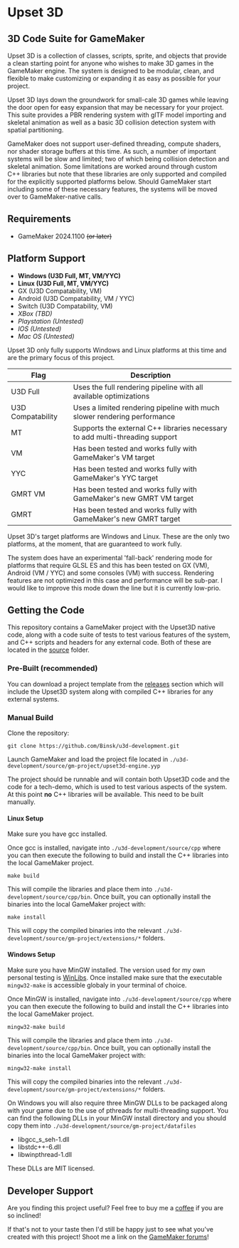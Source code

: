# Upset 3D
## 3D Code Suite for GameMaker

Upset 3D is a collection of classes, scripts, sprite, and objects that provide a clean starting point for anyone who wishes to make 3D games in the GameMaker engine. The system is designed to be modular, clean, and flexible to make customizing or expanding it as easy as possible for your project.

Upset 3D lays down the groundwork for small-cale 3D games while leaving the door open for easy expansion that may be necessary for your project. This suite provides a PBR rendering system with glTF model importing and skeletal animation as well as a basic 3D collision detection system with spatial partitioning.

GameMaker does not support user-defined threading, compute shaders, nor shader storage buffers at this time. As such, a number of important systems will be slow and limited; two of which being collision detection and skeletal animation. Some limitations are worked around through custom C++ libraries but note that these libraries are only supported and compiled for the explicitly supported platforms below. Should GameMaker start including some of these necessary features, the systems will be moved over to GameMaker-native calls.

## Requirements

* GameMaker 2024.1100 ~~(or later)~~

## Platform Support

* **Windows (U3D Full, MT, VM/YYC)**
* **Linux (U3D Full, MT, VM/YYC)**
* GX (U3D Compatability, VM)
* Android (U3D Compatability, VM / YYC)
* Switch (U3D Compatability, VM)
* *XBox (TBD)*
* *Playstation (Untested)*
* *IOS (Untested)*
* *Mac OS (Untested)*

Upset 3D only fully supports Windows and Linux platforms at this time and are the primary focus of this project.

| Flag | Description |
| --- | --- |
| U3D Full | Uses the full rendering pipeline with all available optimizations |
| U3D Compatability | Uses a limited rendering pipeline with much slower rendering performance |
| MT | Supports the external C++ libraries necessary to add multi-threading support |
| VM | Has been tested and works fully with GameMaker's VM target |
| YYC | Has been tested and works fully with GameMaker's YYC target |
| GMRT VM | Has been tested and works fully with GameMaker's new GMRT VM target |
| GMRT | Has been tested and works fully with GameMaker's new GMRT target |

Upset 3D's target platforms are Windows and Linux. These are the only two platforms, at the moment, that are guaranteed to work fully.

The system does have an experimental 'fall-back' rendering mode for platforms that require GLSL ES and this has been tested on GX (VM), Android (VM / YYC) and some consoles (VM) with success. Rendering features are not optimized in this case and  performance will be sub-par. I would like to improve this mode down the line but it is currently low-prio.

## Getting the Code

This repository contains a GameMaker project with the Upset3D native code, along with a code suite of tests to test various features of the system, and C++ scripts and headers for any external code. Both of these are located in the [source](https://github.com/Binsk/u3d-development/tree/master/source) folder.

### Pre-Built (recommended)

You can download a project template from the [releases](https://github.com/Binsk/u3d-development/releases) section which will include the Upset3D system along with compiled C++ libraries for any external systems.

### Manual Build

Clone the repository:
~~~
git clone https://github.com/Binsk/u3d-development.git
~~~

Launch GameMaker and load the project file located in `./u3d-development/source/gm-project/upset3d-engine.yyp`

The project should be runnable and will contain both Upset3D code and the code for a tech-demo, which is used to test various aspects of the system. At this point **no** C++ libraries will be available. This need to be built manually.

#### Linux Setup

Make sure you have gcc installed. 

Once gcc is installed, navigate into `./u3d-development/source/cpp` where you can then execute the following to build and install the C++ libraries into the local GameMaker project.

```
make build
```

This will compile the libraries and place them into `./u3d-development/source/cpp/bin`. Once built, you can optionally install the binaries into the local GameMaker project with:

```
make install
```

This will copy the compiled binaries into the relevant `./u3d-development/source/gm-project/extensions/*` folders.

#### Windows Setup

Make sure you have MinGW installed. The version used for my own personal testing is [WinLibs](https://winlibs.com/). Once installed make sure that the executable `mingw32-make` is accessible globaly in your terminal of choice.

Once MinGW is installed, navigate into `./u3d-development/source/cpp` where you can then execute the following to build and install the C++ libraries into the local GameMaker project.

```
mingw32-make build
```

This will compile the libraries and place them into `./u3d-development/source/cpp/bin`. Once built, you can optionally install the binaries into the local GameMaker project with:

```
mingw32-make install
```

This will copy the compiled binaries into the relevant `./u3d-development/source/gm-project/extensions/*` folders.

On Windows you will also require three MinGW DLLs to be packaged along with your game due to the use of pthreads for multi-threading support. You can find the following DLLs in your MinGW install directory and you should copy them into `./u3d-development/source/gm-project/datafiles`

* libgcc_s_seh-1.dll
* libstdc++-6.dll
* libwinpthread-1.dll

These DLLs are MIT licensed.

## Developer Support

Are you finding this project useful? Feel free to buy me a [coffee](https://ko-fi.com/binsk) if you are so inclined!

If that's not to your taste then I'd still be happy just to see what you've created with this project! Shoot me a link on the [GameMaker forums](https://forum.gamemaker.io/index.php?members/binsk.1097/)!
